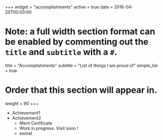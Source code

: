 +++
 widget = "accomplishments"
 active = true
 date = 2016-04-20T00:00:00

# Note: a full width section format can be enabled by commenting out the `title` and `subtitle` with a `#`.
title = "Accomplishments"
subtitle = "List of things I am proud of"
simple_list = true

# Order that this section will appear in.
weight = 90
+++
- Achievement1
- Achievement2
  - Merit Certificate
  - Work in progress. Visit soon !
  - ewtret
